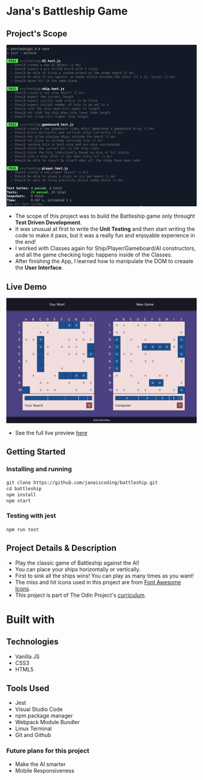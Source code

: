 # Jana's Battleship Game 

## Project's Scope 

![My BattleShip Project Tests](src/assets/Inder/my-unit-tests.png)

- The scope of this project was to build the Battleship game only throught **Test Driven Development**.
- It was unusual at first to write the **Unit Testing** and then start writing the code to make it pass, but it was a really fun and enjoyable experience in the end!
- I worked with Classes again for Ship/Player/Gameboard/AI constructors, and all the game checking logic happens inside of the Classes.
- After finishing the App, I learned how to manipulate the DOM to creaate the **User Interface**.

## Live Demo
![Image preview of the app](src/assets/Inder/battleship-preview.png)
- See the full live preview [here](https://janaiscoding.github.io/battleship/)

## Getting Started 

### Installing and running

```
git clone https://github.com/janaiscoding/battleship.git
cd battleship
npm install
npm start
```

### Testing with jest

```npm run test```

## Project Details & Description 

- Play the classic game of Battleship against the AI!
- You can place your ships horizontally or vertically.
- First to sink all the ships wins! You can play as many times as you want! 
- The miss and hit icons used in this project are from [Font Awesome Icons](https://fontawesome.com/).
- This project is part of The Odin Project's [curriculum](https://www.theodinproject.com/lessons/node-path-javascript-battleship).

# Built with 

## Technologies 

- Vanilla JS
- CSS3
- HTML5

## Tools Used 

- Jest
- Visual Studio Code
- npm package manager
- Webpack Module Bundler
- Linux Terminal
- Git and Github

### Future plans for this project 

- Make the AI smarter
- Mobile Responsiveness
